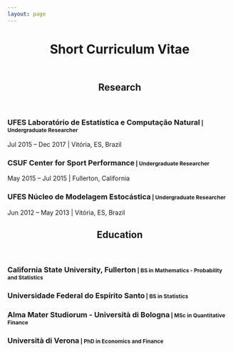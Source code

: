 ```yaml
---
layout: page
---
```



<header><h1>Short Curriculum Vitae</h1></header>

<header><h2>Research</h2></header>

<p style="margin : 0; padding-top:0;"><h3>UFES Laboratório de Estatística e Computação Natural<small style="font-size:12px;"> | Undergraduate Researcher </small></h3>
   Jul 2015 – Dec 2017 | Vitória, ES, Brazil
</p>

<p style="margin : 0; padding-top:0;"><h3>CSUF Center for Sport Performance<small style="font-size:12px;"> | Undergraduate Researcher </small></h3>
   May 2015 – Jul 2015 | Fullerton, California
</p>

<p><h3>UFES Núcleo de Modelagem Estocástica<small style="font-size:12px;"> | Undergraduate Researcher </small></h3>
    Jun 2012 – May 2013 | Vitória, ES, Brazil
</p>


<header><h2>Education</h2></header>

<p><h3>California State University, Fullerton<small style="font-size:12px;"> | BS in Mathematics - Probability and Statistics </small></h3></p>

<p><h3>Universidade Federal do Espírito Santo<small style="font-size:12px;"> | BS in Statistics </small></h3></p>

<p><h3>Alma Mater Studiorum - Università di Bologna<small style="font-size:12px;"> | MSc in Quantitative Finance </small></h3></p>

<p><h3>Università di Verona<small style="font-size:12px;"> | PhD in Economics and Finance </small></h3></p>
